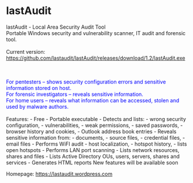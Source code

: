 # lastAudit
lastAudit - Local Area Security Audit Tool<br>
Portable Windows security and vulnerability scanner, IT audit and forensic tool.<br>
<br>
Current version:<br>
https://github.com/lastaudit/lastAudit/releases/download/1.2/lastAudit.exe<br>
<br>

<span style="color:#0000ff;">
<br>
For pentesters – shows security configuration errors and sensitive information stored on host.<br>
For forensic investigators – reveals sensitive information.<br>
For home users – reveals what information can be accessed, stolen and used by malware authors.<br>
</span>
<br>
Features:
- Free
- Portable executable
- Detects and lists:
     - wrong security configuration,
     - vulnerabilities,
     - weak permissions,
     - saved passwords,
     - browser history and cookies,
     - Outlook address book entries
- Reveals sensitive information from: 
     - documents, 
     - source files, 
     - credential files, 
     - email files
- Performs WiFI audit
     - host localization, 
     - hotspot history,
     - lists open hotspots
- Performs LAN port scanning
- Lists network resources, shares and files
- Lists Active Directory OUs, users, servers, shares and services
- Generates HTML reports
New features will be available soon


Homepage: https://lastaudit.wordpress.com
